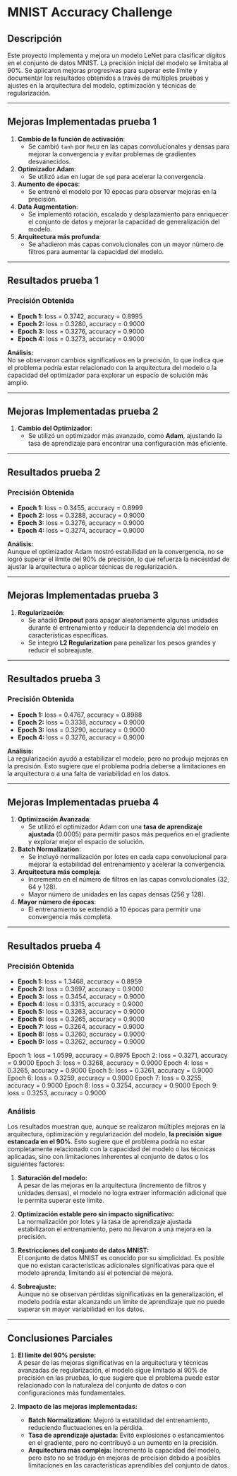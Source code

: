 # MNIST Accuracy Challenge

## Descripción

Este proyecto implementa y mejora un modelo LeNet para clasificar dígitos en el conjunto de datos MNIST. La precisión inicial del modelo se limitaba al 90%. Se aplicaron mejoras progresivas para superar este límite y documentar los resultados obtenidos a través de múltiples pruebas y ajustes en la arquitectura del modelo, optimización y técnicas de regularización.

---

## Mejoras Implementadas prueba 1

1. **Cambio de la función de activación**:
   - Se cambió `tanh` por `ReLU` en las capas convolucionales y densas para mejorar la convergencia y evitar problemas de gradientes desvanecidos.
2. **Optimizador Adam**:
   - Se utilizó `adam` en lugar de `sgd` para acelerar la convergencia.
3. **Aumento de épocas**:
   - Se entrenó el modelo por 10 épocas para observar mejoras en la precisión.
4. **Data Augmentation**:
   - Se implementó rotación, escalado y desplazamiento para enriquecer el conjunto de datos y mejorar la capacidad de generalización del modelo.
5. **Arquitectura más profunda**:
   - Se añadieron más capas convolucionales con un mayor número de filtros para aumentar la capacidad del modelo.

---

## Resultados prueba 1

### **Precisión Obtenida**
- **Epoch 1:** loss = 0.3742, accuracy = 0.8995  
- **Epoch 2:** loss = 0.3280, accuracy = 0.9000  
- **Epoch 3:** loss = 0.3276, accuracy = 0.9000  
- **Epoch 4:** loss = 0.3273, accuracy = 0.9000  

**Análisis:**  
No se observaron cambios significativos en la precisión, lo que indica que el problema podría estar relacionado con la arquitectura del modelo o la capacidad del optimizador para explorar un espacio de solución más amplio.

---

## Mejoras Implementadas prueba 2

1. **Cambio del Optimizador**:
   - Se utilizó un optimizador más avanzado, como **Adam**, ajustando la tasa de aprendizaje para encontrar una configuración más eficiente.

---

## Resultados prueba 2

### **Precisión Obtenida**
- **Epoch 1:** loss = 0.3455, accuracy = 0.8999  
- **Epoch 2:** loss = 0.3288, accuracy = 0.9000  
- **Epoch 3:** loss = 0.3276, accuracy = 0.9000  
- **Epoch 4:** loss = 0.3274, accuracy = 0.9000  

**Análisis:**  
Aunque el optimizador Adam mostró estabilidad en la convergencia, no se logró superar el límite del 90% de precisión, lo que refuerza la necesidad de ajustar la arquitectura o aplicar técnicas de regularización.

---

## Mejoras Implementadas prueba 3

1. **Regularización**:
   - Se añadió **Dropout** para apagar aleatoriamente algunas unidades durante el entrenamiento y reducir la dependencia del modelo en características específicas.
   - Se integró **L2 Regularization** para penalizar los pesos grandes y reducir el sobreajuste.

---

## Resultados prueba 3

### **Precisión Obtenida**
- **Epoch 1:** loss = 0.4767, accuracy = 0.8988  
- **Epoch 2:** loss = 0.3338, accuracy = 0.9000  
- **Epoch 3:** loss = 0.3290, accuracy = 0.9000  
- **Epoch 4:** loss = 0.3276, accuracy = 0.9000  

**Análisis:**  
La regularización ayudó a estabilizar el modelo, pero no produjo mejoras en la precisión. Esto sugiere que el problema podría deberse a limitaciones en la arquitectura o a una falta de variabilidad en los datos.

---

## Mejoras Implementadas prueba 4

1. **Optimización Avanzada**:
   - Se utilizó el optimizador Adam con una **tasa de aprendizaje ajustada** (0.0005) para permitir pasos más pequeños en el gradiente y explorar mejor el espacio de solución.
2. **Batch Normalization**:
   - Se incluyó normalización por lotes en cada capa convolucional para mejorar la estabilidad del entrenamiento y acelerar la convergencia.
3. **Arquitectura más compleja**:
   - Incremento en el número de filtros en las capas convolucionales (32, 64 y 128).
   - Mayor número de unidades en las capas densas (256 y 128).
4. **Mayor número de épocas**:
   - El entrenamiento se extendió a 10 épocas para permitir una convergencia más completa.

---

## Resultados prueba 4

### **Precisión Obtenida**
- **Epoch 1:** loss = 1.3468, accuracy = 0.8959
- **Epoch 2:** loss = 0.3697, accuracy = 0.9000
- **Epoch 3:** loss = 0.3454, accuracy = 0.9000
- **Epoch 4:** loss = 0.3315, accuracy = 0.9000
- **Epoch 5:** loss = 0.3263, accuracy = 0.9000
- **Epoch 6:** loss = 0.3265, accuracy = 0.9000
- **Epoch 7:** loss = 0.3264, accuracy = 0.9000
- **Epoch 8:** loss = 0.3260, accuracy = 0.9000
- **Epoch 9:** loss = 0.3262, accuracy = 0.9000

Epoch 1: loss = 1.0599, accuracy = 0.8975
Epoch 2: loss = 0.3271, accuracy = 0.9000
Epoch 3: loss = 0.3268, accuracy = 0.9000
Epoch 4: loss = 0.3265, accuracy = 0.9000
Epoch 5: loss = 0.3261, accuracy = 0.9000
Epoch 6: loss = 0.3259, accuracy = 0.9000
Epoch 7: loss = 0.3255, accuracy = 0.9000
Epoch 8: loss = 0.3254, accuracy = 0.9000
Epoch 9: loss = 0.3253, accuracy = 0.9000


### **Análisis**

Los resultados muestran que, aunque se realizaron múltiples mejoras en la arquitectura, optimización y regularización del modelo, **la precisión sigue estancada en el 90%**. Esto sugiere que el problema podría no estar completamente relacionado con la capacidad del modelo o las técnicas aplicadas, sino con limitaciones inherentes al conjunto de datos o los siguientes factores:

1. **Saturación del modelo:**  
   A pesar de las mejoras en la arquitectura (incremento de filtros y unidades densas), el modelo no logra extraer información adicional que le permita superar este límite.

2. **Optimización estable pero sin impacto significativo:**  
   La normalización por lotes y la tasa de aprendizaje ajustada estabilizaron el entrenamiento, pero no llevaron a una mejora en la precisión.

3. **Restricciones del conjunto de datos MNIST:**  
   El conjunto de datos MNIST es conocido por su simplicidad. Es posible que no existan características adicionales significativas para que el modelo aprenda, limitando así el potencial de mejora.

4. **Sobreajuste:**  
   Aunque no se observan pérdidas significativas en la generalización, el modelo podría estar alcanzando un límite de aprendizaje que no puede superar sin mayor variabilidad en los datos.

---

## Conclusiones Parciales

1. **El límite del 90% persiste:**  
   A pesar de las mejoras significativas en la arquitectura y técnicas avanzadas de regularización, el modelo sigue limitado al 90% de precisión en las pruebas, lo que sugiere que el problema puede estar relacionado con la naturaleza del conjunto de datos o con configuraciones más fundamentales.

2. **Impacto de las mejoras implementadas:**  
   - **Batch Normalization:** Mejoró la estabilidad del entrenamiento, reduciendo fluctuaciones en la pérdida.  
   - **Tasa de aprendizaje ajustada:** Evitó explosiones o estancamientos en el gradiente, pero no contribuyó a un aumento en la precisión.  
   - **Arquitectura más compleja:** Incrementó la capacidad del modelo, pero esto no se tradujo en mejoras de precisión debido a posibles limitaciones en las características aprendibles del conjunto de datos.
